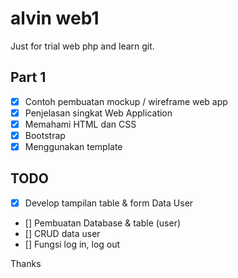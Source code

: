 # alvin web1
Just for trial web php and learn git.

## Part 1
- [x] Contoh pembuatan mockup / wireframe web app
- [x] Penjelasan singkat Web Application
- [x] Memahami HTML dan CSS
- [x] Bootstrap
- [x] Menggunakan template

## TODO
- [x] Develop tampilan table & form Data User
- [] Pembuatan Database & table (user)
- [] CRUD data user
- [] Fungsi log in, log out



Thanks

